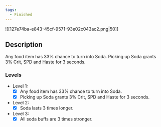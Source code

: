 ```yaml
---
tags:
  - Finished
---
```

![[127e74ba-e843-45cf-9571-93e02c043ac2.png|50]]
## Description
Any food item has 33% chance to turn into Soda. Picking up Soda grants 3% Crit, SPD and Haste for 3 seconds.

### Levels
- Level 1: 
	- [x] Any food item has 33% chance to turn into Soda. 
	- [x] Picking up Soda grants 3% Crit, SPD and Haste for 3 seconds.
- Level 2:
	- [x] Soda lasts 3 times longer.
- Level 3:
	- [x] All soda buffs are 3 times stronger.